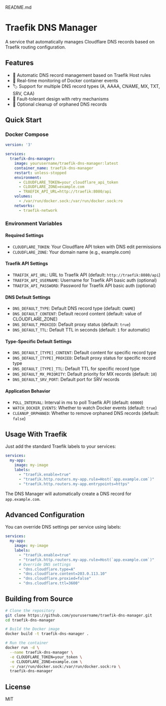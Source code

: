 README.md
# Traefik DNS Manager

A service that automatically manages Cloudflare DNS records based on Traefik routing configuration.

## Features

- 🔄 Automatic DNS record management based on Traefik Host rules
- 👀 Real-time monitoring of Docker container events
- 🏷️ Support for multiple DNS record types (A, AAAA, CNAME, MX, TXT, SRV, CAA)
- 💪 Fault-tolerant design with retry mechanisms
- 🧹 Optional cleanup of orphaned DNS records

## Quick Start

### Docker Compose

```yaml
version: '3'

services:
  traefik-dns-manager:
    image: yourusername/traefik-dns-manager:latest
    container_name: traefik-dns-manager
    restart: unless-stopped
    environment:
      - CLOUDFLARE_TOKEN=your_cloudflare_api_token
      - CLOUDFLARE_ZONE=example.com
      - TRAEFIK_API_URL=http://traefik:8080/api
    volumes:
      - /var/run/docker.sock:/var/run/docker.sock:ro
    networks:
      - traefik-network
```

### Environment Variables

#### Required Settings
- `CLOUDFLARE_TOKEN`: Your Cloudflare API token with DNS edit permissions
- `CLOUDFLARE_ZONE`: Your domain name (e.g., example.com)

#### Traefik API Settings
- `TRAEFIK_API_URL`: URL to Traefik API (default: `http://traefik:8080/api`)
- `TRAEFIK_API_USERNAME`: Username for Traefik API basic auth (optional)
- `TRAEFIK_API_PASSWORD`: Password for Traefik API basic auth (optional)

#### DNS Default Settings
- `DNS_DEFAULT_TYPE`: Default DNS record type (default: `CNAME`)
- `DNS_DEFAULT_CONTENT`: Default record content (default: value of CLOUDFLARE_ZONE)
- `DNS_DEFAULT_PROXIED`: Default proxy status (default: `true`)
- `DNS_DEFAULT_TTL`: Default TTL in seconds (default: `1` for automatic)

#### Type-Specific Default Settings
- `DNS_DEFAULT_[TYPE]_CONTENT`: Default content for specific record type
- `DNS_DEFAULT_[TYPE]_PROXIED`: Default proxy status for specific record type
- `DNS_DEFAULT_[TYPE]_TTL`: Default TTL for specific record type
- `DNS_DEFAULT_MX_PRIORITY`: Default priority for MX records (default: `10`)
- `DNS_DEFAULT_SRV_PORT`: Default port for SRV records

#### Application Behavior
- `POLL_INTERVAL`: Interval in ms to poll Traefik API (default: `60000`)
- `WATCH_DOCKER_EVENTS`: Whether to watch Docker events (default: `true`)
- `CLEANUP_ORPHANED`: Whether to remove orphaned DNS records (default: `false`)

## Usage With Traefik

Just add the standard Traefik labels to your services:

```yaml
services:
  my-app:
    image: my-image
    labels:
      - "traefik.enable=true"
      - "traefik.http.routers.my-app.rule=Host(`app.example.com`)"
      - "traefik.http.routers.my-app.entrypoints=https"
```

The DNS Manager will automatically create a DNS record for `app.example.com`.

## Advanced Configuration

You can override DNS settings per service using labels:

```yaml
services:
  my-app:
    image: my-image
    labels:
      - "traefik.enable=true"
      - "traefik.http.routers.my-app.rule=Host(`app.example.com`)"
      # Override DNS settings
      - "dns.cloudflare.type=A"
      - "dns.cloudflare.content=203.0.113.10"
      - "dns.cloudflare.proxied=false"
      - "dns.cloudflare.ttl=3600"
```

## Building from Source

```bash
# Clone the repository
git clone https://github.com/yourusername/traefik-dns-manager.git
cd traefik-dns-manager

# Build the Docker image
docker build -t traefik-dns-manager .

# Run the container
docker run -d \
  --name traefik-dns-manager \
  -e CLOUDFLARE_TOKEN=your_token \
  -e CLOUDFLARE_ZONE=example.com \
  -v /var/run/docker.sock:/var/run/docker.sock:ro \
  traefik-dns-manager
```

## License

MIT
